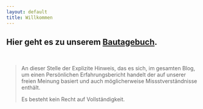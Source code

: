 ```yaml
---
layout: default
title: Willkommen
---
```

## Hier geht es zu unserem <a href="{{ site.hbbhomeurl }}/bautagebuch/index.html">Bautagebuch</a>.

<p>&nbsp;</p>
<blockquote>
<p>An dieser Stelle der Explizite Hinweis, das es sich, im gesamten Blog, um einen Persönlichen Erfahrungsbericht handelt der auf unserer freien Meinung basiert und auch möglicherweise Missstverständnisse enthält.</p>
<p>Es besteht kein Recht auf Vollständigkeit.</p>
</blockquote>
<p>&nbsp;</p>
